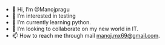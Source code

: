 - 👋 Hi, I’m @Manojpragu
- 👀 I’m interested in testing
- 🌱 I’m currently learning python.
- 💞️ I’m looking to collaborate on my new world in IT.
- 📫 How to reach me through mail manoj.mx69@gmail.com.

<!---
Manojpragu/Manojpragu is a ✨ special ✨ repository because its `README.md` (this file) appears on your GitHub profile.
You can click the Preview link to take a look at your changes.
--->

